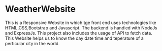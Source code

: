 # WeatherWebsite
This is a Responsive Website in which tge front end uses technologies like HTML,CSS,Bootstrap and Javascript.
The backend is handled with NodeJs and ExpressJs.
This project also includes the usage of  API to fetch data.
This Website helps us to know the day date time and teperature of a perticular city in the world.

